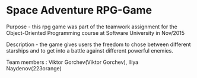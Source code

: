 # Space Adventure RPG-Game

Purpose - this rpg game was part of the teamwork assignment for the Object-Oriented Programming course at Software University in Nov/2015

Description - the game gives users the freedom to chose between different starships and to get into a battle against different powerful enemies.

Team members : Viktor Gorchev(Viktor Gorchev), Iliya Naydenov(223orange)


